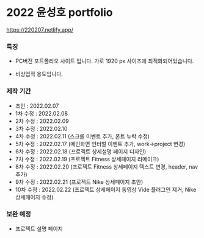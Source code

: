 # 2022 윤성호 portfolio

https://220207.netlify.app/

### 특징

- PC버전 포트폴리오 사이트 입니다.
  가로 1920 px 사이즈에 최적화되어있습니다.

- 비상업적 용도입니다.

### 제작 기간

- 초안 : 2022.02.07
- 1차 수정 : 2022.02.08
- 2차 수정 : 2022.02.09
- 3차 수정 : 2022.02.10
- 4차 수정 : 2022.02.11 (스크롤 이벤트 추가, 폰트 누락 수정)
- 5차 수정 : 2022.02.17 (메인화면 인터벌 이벤트 추가, work->project 변경)
- 6차 수정 : 2022.02.18 (프로젝트 상세설명 페이지 디자인)
- 7차 수정 : 2022.02.19 (프로젝트 Fitness 상세페이지 리메이크)
- 8차 수정 : 2022.02.20 (프로젝트 Fitness 상세페이지 텍스트 변경, header, nav 추가)
- 9차 수정 : 2022.02.21 (프로젝트 Nike 상세페이지 초안)
- 10차 수정 : 2022.02.22 (프로젝트 상세페이지 동영상 Vide 플러그인 제거, Nike 상세페이지 수정)

### 보완 예정

- 프로젝트 설명 페이지
